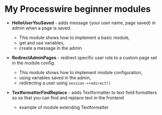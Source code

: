 # My Processwire beginner modules

- **HelloUserYouSaved** - adds message {your user name, page saved} in admin when a page is saved.
    - This module shows how to implement a basic module,
    - get and use variables,
    - create a message in the admin

- **RedirectAdminPages** - redirect specific user role to a custom page set in the module config.
    - This module shows how to implement module configuration,
    - using variables saved in the admin,
    - redirecting a user using `session->redirect()`

- **TextformatterFindReplace** - adds Textformatter to text field formatters so so that you can find and replace text in the frontend
    - example of module extending Textformatter
